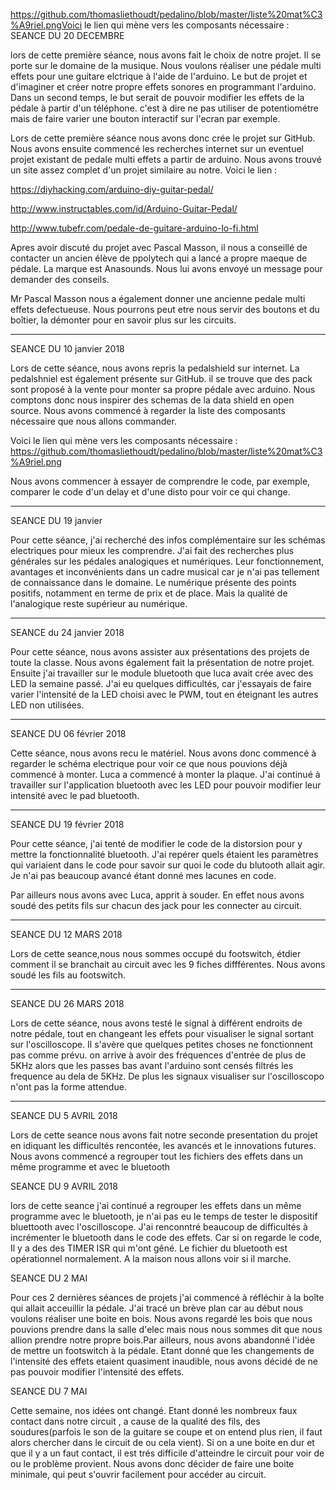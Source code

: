 https://github.com/thomasliethoudt/pedalino/blob/master/liste%20mat%C3%A9riel.pngVoici le lien qui mène vers les composants nécessaire : 
SEANCE DU 20 DECEMBRE

lors de cette première séance, nous avons fait le choix de notre projet. Il se porte sur le domaine de la musique. Nous voulons réaliser une pédale multi effets pour une guitare elctrique à l'aide de l'arduino. Le but de projet et d'imaginer et créer notre propre effets sonores en programmant l'arduino. Dans un second temps, le but serait de pouvoir modifier les effets de la pédale à partir d'un téléphone. c'est à dire ne pas utiliser de potentiométre mais de faire varier une bouton interactif sur l'ecran par exemple.

Lors de cette première séance nous avons donc crée le projet sur GitHub. Nous avons ensuite commencé les recherches internet sur un eventuel projet existant de pedale multi effets a partir de arduino. Nous avons trouvé un site assez complet d'un projet similaire au notre. Voici le lien :

 https://diyhacking.com/arduino-diy-guitar-pedal/
 
 http://www.instructables.com/id/Arduino-Guitar-Pedal/
 
 http://www.tubefr.com/pedale-de-guitare-arduino-lo-fi.html
 
 Apres avoir discuté du projet avec Pascal Masson, il nous a conseillé de contacter un ancien élève de ppolytech qui a lancé a  propre maeque de pédale. La marque est Anasounds. Nous lui avons envoyé un message pour demander des conseils.
 
 Mr Pascal Masson nous a également donner une ancienne pedale multi effets defectueuse. Nous pourrons peut etre nous servir des boutons et du boîtier, la démonter pour en savoir plus sur les circuits.

_______________________________________________________________________________________________________________________________________


SEANCE DU 10 janvier 2018

Lors de cette séance, nous avons repris la pedalshield sur internet. La pedalshniel est également présente sur GitHub.
il se trouve que des pack sont proposé à la vente pour monter sa propre pédale avec arduino. Nous comptons donc nous inspirer des schemas de la data shield en open source. Nous avons commencé à regarder la liste des composants nécessaire que nous allons commander. 




Voici le lien qui mène vers les composants nécessaire : 
https://github.com/thomasliethoudt/pedalino/blob/master/liste%20mat%C3%A9riel.png


Nous avons commencer à essayer de comprendre le code, par exemple, comparer le code d'un delay et d'une disto pour voir ce qui change.
_______________________________________________________________________________________________________________________________

SEANCE DU 19 janvier

Pour cette séance, j'ai recherché des infos complémentaire sur les schémas electriques pour mieux les comprendre. J'ai fait des recherches plus générales sur les pédales analogiques et numériques. Leur fonctionnement, avantages et inconvénients dans un cadre musical car je n'ai pas tellement de connaissance dans le domaine. Le numérique présente des points positifs, notamment en terme de prix et de place. Mais la qualité de l'analogique reste supérieur au numérique.
_______________________________________________________________________________________________________________________________

SEANCE du 24 janvier 2018

Pour cette séance, nous avons assister aux présentations des projets de toute la classe. Nous avons également fait la présentation de notre projet. Ensuite j'ai travailler sur le module bluetooth que luca avait crée avec des LED la semaine passé. J'ai eu quelques difficultés, car j'essayais de faire varier l'intensité de la LED choisi avec le PWM, tout en éteignant les autres LED non utilisées.
_______________________________________________________________________________________________________________________________

SEANCE DU 06 février 2018

Cette séance, nous avons recu le matériel. Nous avons donc commencé à regarder le schéma electrique pour voir ce que nous pouvions déjà commencé à monter. Luca a commencé à monter la plaque. J'ai continué à travailler sur l'application bluetooth     avec les LED pour pouvoir modifier leur intensité avec le pad bluetooth. 

________________________________________________________________________________________________________________________________

SEANCE DU 19 février 2018

Pour cette séance, j'ai tenté de modifier le code de la distorsion pour y mettre la fonctionnalité bluetooth. J'ai repérer quels étaient les paramètres qui variaient dans le code pour savoir sur quoi le code du blutooth allait agir. Je n'ai pas beaucoup avancé étant donné mes lacunes en code.

Par ailleurs nous avons avec Luca, apprit à souder. En effet nous avons soudé des petits fils sur chacun des jack pour les connecter au circuit.

_________________________________________________________________________________________________________________________________

SEANCE DU 12 MARS 2018

Lors de cette seance,nous nous sommes occupé du footswitch, étdier comment il se branchait au circuit avec les 9 fiches diffférentes. Nous avons soudé les fils au footswitch.


________________________________________________________________________________________________________________________________

SEANCE DU 26 MARS 2018

Lors de cette séance, nous avons testé le signal à différent endroits de notre pédale, tout en changeant les effets pour visualiser le signal sortant sur l'oscilloscope. Il s'avère que quelques petites choses ne fonctionnent pas comme prévu.
on arrive à avoir des fréquences d'entrée de plus de 5KHz alors que les passes  bas avant l'arduino sont censés filtrés les frequence au dela de 5KHz. De plus les signaux visualiser sur l'oscilloscopo n'ont pas la forme attendue.

_________________________________________________________________________________________________________________________________________

SEANCE DU 5 AVRIL 2018

Lors de cette seance nous avons fait notre seconde presentation du projet en idiquant les difficultés rencontée, les avancés et le innovations futures.
Nous avons commencé a regrouper tout les fichiers des effets dans un même programme et avec le bluetooth

SEANCE DU 9 AVRIL 2018

lors de cette seance j'ai continué a regrouper les effets dans un même programme avec le bluetooth, je n'ai pas eu le temps de tester le dispositif bluettooth avec l'oscilloscope. J'ai renconntré beaucoup de difficultés à incrémenter le bluetooth dans le code des effets. Car si on regarde le code, Il y a des des TIMER ISR qui m'ont gêné. Le fichier du bluetooth est opérationnel normalement. A la maison nous allons voir si il marche.

SEANCE  DU 2 MAI

Pour ces 2 dernières séances de projets j'ai commencé à réfléchir à la boîte qui allait acceuillir la pédale. J'ai tracé un brève plan car au début nous voulons réaliser une boite en bois. Nous avons regardé les bois que nous pouvions   prendre dans la salle d'elec mais nous nous sommes dit que nous allion prendre notre propre bois.Par ailleurs, nous avons abandonné l'idée de mettre un footswitch à la pédale. Etant donné  que les changements de l'intensité des effets etaient quasiment inaudible, nous avons décidé de ne pas pouvoir modifier l'intensité des effets.

SEANCE  DU 7 MAI

Cette semaine, nos idées ont changé. Etant donné les nombreux faux contact dans notre circuit , a cause de la qualité des fils, des soudures(parfois le son de la guitare se coupe et on entend plus rien, il faut alors chercher dans le circuit de ou cela vient). Si on a une boite en dur et que il y a un faut contact, il est trés difficile d'atteindre le circuit pour voir de ou le problème provient. Nous avons donc décider de faire une boite minimale, qui peut s'ouvrir facilement pour accéder au circuit.
